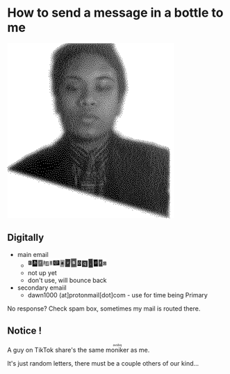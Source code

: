 # How to send a message in a bottle to me

![image](.pix/mee1.webp)

## Digitally

- main email
	- <img src=".pix/email.webp" style="width: 180px; height: auto;">
	- not up yet 
	- don't use, will bounce back
- secondary emaiil
	-  dawn1000 (at]protonmail[dot]com - use for time being Primary

No response? Check spam box, sometimes my mail is routed there.

## Notice !

A guy on TikTok share's the same <ruby>moniker<rt>avsbq</rt></ruby> as me.

It's just random letters, there must be a couple others of our kind...

